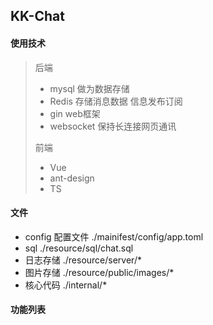 ## KK-Chat

#### 使用技术
> 后端
> -  mysql 做为数据存储
> - Redis 存储消息数据 信息发布订阅
> - gin web框架
> - websocket 保持长连接网页通讯
> 
> 前端
> - Vue 
> - ant-design
> - TS

#### 文件
- config 配置文件 ./mainifest/config/app.toml
- sql ./resource/sql/chat.sql
- 日志存储 ./resource/server/*
- 图片存储 ./resource/public/images/*
- 核心代码 ./internal/*

#### 功能列表
